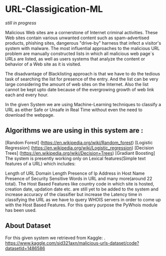 ﻿# URL-Classigication-ML

*still in progress*

Malicious Web sites are a cornerstone of Internet criminal activities. These Web sites contain various unwanted content such as spam-advertised products, phishing sites, dangerous "drive-by" harness that infect a visitor's system with malware. The most influential approaches to the malicious URL problem are manually constructed lists in which all malicious web page`s URLs are listed, as well as users systems that analyze the content or behavior of a Web site as it is visited.

The disadvantage of Blacklisting approach is that we have to do the tedious task of searching the list for presence of the entry. And the list can be very large considering the amount of web sites on the Internet. Also the list cannot be kept upto date because of the evergrowing growth of web link each and every hour.

In the given System we are using Machine-Learning techniques to classify a URL as either Safe or Unsafe in Real Time without even the need to download the webpage.

## Algorithms we are using in this system are :

[Random Forest] (https://en.wikipedia.org/wiki/Random_forest)
[Logistic Regression] (https://en.wikipedia.org/wiki/Logistic_regression)
[Decision Trees] (https://en.wikipedia.org/wiki/Decision+Trees)
[Gradiant Boosting]
The system is presently working only on Lexical features(Simple text features of a URL) which includes:

Length of URL
Domain Length
Presence of Ip Address in Host Name
Presence of Security Sensitive Words in URL
and many more(around 22 total). The Host Based Features like country code in which site is hosted, creation date, updation date etc. are still yet to be added to the system and increase accuracy of the classifier but increase the Latency time in classifying the URL as we have to query WHOIS servers in order to come up with the Host Based Features. For this query purpose the PyWhois module has been used.

## About Dataset
For this given system we retrieved from Kaggle:
. https://www.kaggle.com/sid321axn/malicious-urls-dataset/code?datasetId=1486586
